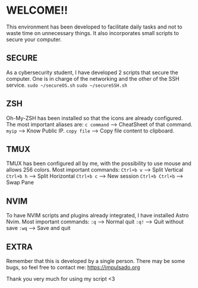 # WELCOME!!
This environment has been developed to facilitate daily tasks and not to waste time on unnecessary things. It also incorporates small scripts to secure your computer.

## SECURE
As a cybersecurity student, I have developed 2 scripts that secure the computer. One is in charge of the networking and the other of the SSH service.
`sudo ~/secureOS.sh`
`sudo ~/secureSSH.sh`

## ZSH
Oh-My-ZSH has been installed so that the icons are already configured. 
The most important aliases are:
`c command` --> CheatSheet of that command.
`myip` --> Know Public IP.
`copy file` --> Copy file content to clipboard.

## TMUX
TMUX has been configured all by me, with the possibility to use mouse and allows 256 colors.
Most important commands:
`Ctrl+b v` --> Split Vertical
`Ctrl+b h` --> Split Horizontal
`Ctrl+b c` --> New session
`Ctrl+b Ctrl+b` --> Swap Pane

## NVIM
To have NVIM scripts and plugins already integrated, I have installed Astro Nvim.
Most important commands:
`:q` --> Normal quit
`:q!` --> Quit without save
`:wq` --> Save and quit

## EXTRA
Remember that this is developed by a single person. There may be some bugs, so feel free to contact me:
https://impulsado.org

Thank you very much for using my script <3